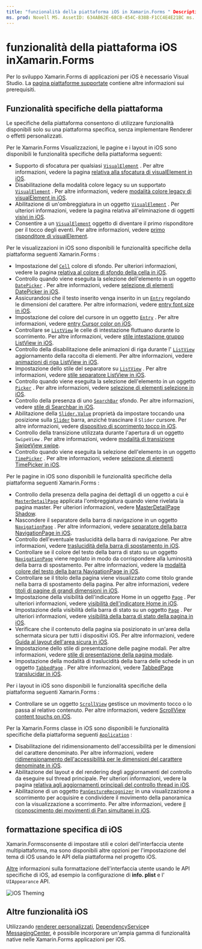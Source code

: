 ```yaml
---
title: "funzionalità della piattaforma iOS in Xamarin.Forms " Description: "aggiunta di funzionalità specifiche per iOS alle Xamarin.Forms applicazioni".
ms. prod: Novell MS. AssetID: 634AB62E-68C8-454C-838B-F1CC4E4E21BC ms. Technology: Novell-Forms Author: davidbritch ms. Author: dabritch ms. Date: 03/05/2020 no-loc: [ Xamarin.Forms , Xamarin.Essentials ]
---
```


# <a name="ios-platform-features-in-xamarinforms"></a>funzionalità della piattaforma iOS inXamarin.Forms

Per lo sviluppo Xamarin.Forms di applicazioni per iOS è necessario Visual Studio. La [pagina piattaforme supportate](~/get-started/supported-platforms.md) contiene altre informazioni sui prerequisiti.

## <a name="platform-specifics"></a>Funzionalità specifiche della piattaforma

Le specifiche della piattaforma consentono di utilizzare funzionalità disponibili solo su una piattaforma specifica, senza implementare Renderer o effetti personalizzati.

Per le Xamarin.Forms Visualizzazioni, le pagine e i layout in iOS sono disponibili le funzionalità specifiche della piattaforma seguenti:

- Supporto di sfocatura per qualsiasi [`VisualElement`](xref:Xamarin.Forms.VisualElement) . Per altre informazioni, vedere la pagina [relativa alla sfocatura di visualElement in iOS](visualelement-blur.md).
- Disabilitazione della modalità colore legacy su un supportato [`VisualElement`](xref:Xamarin.Forms.VisualElement) . Per altre informazioni, vedere [modalità colore legacy di visualElement in iOS](legacy-color-mode.md).
- Abilitazione di un'ombreggiatura in un oggetto [`VisualElement`](xref:Xamarin.Forms.VisualElement) . Per ulteriori informazioni, vedere la pagina relativa all'eliminazione di oggetti [visivi in iOS](visualelement-drop-shadow.md).
- Consentire a un [`VisualElement`](xref:Xamarin.Forms.VisualElement) oggetto di diventare il primo risponditore per il tocco degli eventi. Per altre informazioni, vedere [primo risponditore di visualElement](visualelement-first-responder.md).

Per le visualizzazioni in iOS sono disponibili le funzionalità specifiche della piattaforma seguenti Xamarin.Forms :

- Impostazione del [`Cell`](xref:Xamarin.Forms.Cell) colore di sfondo. Per ulteriori informazioni, vedere la pagina [relativa al colore di sfondo della cella in iOS](cell-background-color.md).
- Controllo quando viene eseguita la selezione dell'elemento in un oggetto [`DatePicker`](xref:Xamarin.Forms.DatePicker) . Per altre informazioni, vedere [selezione di elementi DatePicker in iOS](datepicker-selection.md).
- Assicurandosi che il testo inserito venga inserito in un [`Entry`](xref:Xamarin.Forms.Entry) regolando le dimensioni del carattere. Per altre informazioni, vedere [entry font size in iOS](entry-font-size.md).
- Impostazione del colore del cursore in un oggetto [`Entry`](xref:Xamarin.Forms.Entry) . Per altre informazioni, vedere [entry Cursor color on iOS](entry-cursor-color.md).
- Controllare se [`ListView`](xref:Xamarin.Forms.ListView) le celle di intestazione fluttuano durante lo scorrimento. Per altre informazioni, vedere [stile intestazione gruppo ListView in iOS](listview-group-header-style.md).
- Controllo della disabilitazione delle animazioni di riga durante l' [`ListView`](xref:Xamarin.Forms.ListView) aggiornamento della raccolta di elementi. Per altre informazioni, vedere [animazioni di riga ListView in iOS](listview-row-animations.md).
- Impostazione dello stile del separatore su [`ListView`](xref:Xamarin.Forms.ListView) . Per altre informazioni, vedere [stile separatore ListView in iOS](listview-separator-style.md).
- Controllo quando viene eseguita la selezione dell'elemento in un oggetto [`Picker`](xref:Xamarin.Forms.Picker) . Per altre informazioni, vedere [selezione di elementi selezione in iOS](picker-selection.md).
- Controllo della presenza di uno [`SearchBar`](xref:Xamarin.Forms.SearchBar) sfondo. Per altre informazioni, vedere [stile di Searchbar in iOS](searchbar-style.md).
- Abilitazione della [`Slider.Value`](xref:Xamarin.Forms.Slider.Value) proprietà da impostare toccando una posizione sulla [`Slider`](xref:Xamarin.Forms.Slider) barra, anziché trascinare il `Slider` cursore. Per altre informazioni, vedere [dispositivo di scorrimento tocco in iOS](slider-thumb.md).
- Controllo della transizione utilizzata durante l'apertura di un oggetto `SwipeView` . Per altre informazioni, vedere [modalità di transizione SwipeView swipe](swipeview-swipetransitionmode.md).
- Controllo quando viene eseguita la selezione dell'elemento in un oggetto [`TimePicker`](xref:Xamarin.Forms.TimePicker) . Per altre informazioni, vedere [selezione di elementi TimePicker in iOS](timepicker-selection.md).

Per le pagine in iOS sono disponibili le funzionalità specifiche della piattaforma seguenti Xamarin.Forms :

- Controllo della presenza della pagina dei dettagli di un oggetto a cui è [`MasterDetailPage`](xref:Xamarin.Forms.MasterDetailPage) applicata l'ombreggiatura quando viene rivelata la pagina master. Per ulteriori informazioni, vedere [MasterDetailPage Shadow](masterdetailpage-shadow.md).
- Nascondere il separatore della barra di navigazione in un oggetto [`NavigationPage`](xref:Xamarin.Forms.NavigationPage) . Per altre informazioni, vedere [separatore della barra NavigationPage in iOS](navigation-bar-separator.md).
- Controllo dell'eventuale traslucidità della barra di navigazione. Per altre informazioni, vedere [traslucidità della barra di spostamento in iOS](navigation-bar-translucent.md).
- Controllare se il colore del testo della barra di stato su un oggetto [`NavigationPage`](xref:Xamarin.Forms.NavigationPage) viene regolato in modo da corrispondere alla luminosità della barra di spostamento. Per altre informazioni, vedere la [modalità colore del testo della barra NavigationPage in iOS](status-bar-text-color.md).
- Controllare se il titolo della pagina viene visualizzato come titolo grande nella barra di spostamento della pagina. Per altre informazioni, vedere [titoli di pagine di grandi dimensioni in iOS](page-large-title.md).
- Impostazione della visibilità dell'indicatore Home in un oggetto [`Page`](xref:Xamarin.Forms.Page) . Per ulteriori informazioni, vedere [visibilità dell'indicatore Home in iOS](page-home-indicator.md).
- Impostazione della visibilità della barra di stato su un oggetto [`Page`](xref:Xamarin.Forms.Page) . Per ulteriori informazioni, vedere [visibilità della barra di stato della pagina in iOS](page-status-bar-visibility.md).
- Verificare che il contenuto della pagina sia posizionato in un'area della schermata sicura per tutti i dispositivi iOS. Per altre informazioni, vedere [Guida al layout dell'area sicura in iOS](page-safe-area-layout.md).
- Impostazione dello stile di presentazione delle pagine modali. Per altre informazioni, vedere [stile di presentazione della pagina modale](page-presentation-style.md).
- Impostazione della modalità di traslucidità della barra delle schede in un oggetto [`TabbedPage`](xref:Xamarin.Forms.TabbedPage) . Per altre informazioni, vedere [TabbedPage translucidar in iOS](tabbedpage-translucent-tabbar.md).

Per i layout in iOS sono disponibili le funzionalità specifiche della piattaforma seguenti Xamarin.Forms :

- Controllare se un oggetto [`ScrollView`](xref:Xamarin.Forms.ScrollView) gestisce un movimento tocco o lo passa al relativo contenuto. Per altre informazioni, vedere [ScrollView content touchs on iOS](scrollview-content-touches.md).

Per la Xamarin.Forms classe in iOS sono disponibili le funzionalità specifiche della piattaforma seguenti [`Application`](xref:Xamarin.Forms.Application) :

- Disabilitazione del ridimensionamento dell'accessibilità per le dimensioni del carattere denominato. Per altre informazioni, vedere [ridimensionamento dell'accessibilità per le dimensioni del carattere denominate in iOS](named-font-size-scaling.md).
- Abilitazione del layout e del rendering degli aggiornamenti del controllo da eseguire sul thread principale. Per ulteriori informazioni, vedere la pagina [relativa agli aggiornamenti principali del controllo thread in iOS](main-thread-updates-ui.md).
- Abilitazione di un oggetto [`PanGestureRecognizer`](xref:Xamarin.Forms.PanGestureRecognizer) in una visualizzazione a scorrimento per acquisire e condividere il movimento della panoramica con la visualizzazione a scorrimento. Per altre informazioni, vedere [il riconoscimento dei movimenti di Pan simultanei in iOS](application-pan-gesture.md).

## <a name="ios-specific-formatting"></a>formattazione specifica di iOS

Xamarin.Formsconsente di impostare stili e colori dell'interfaccia utente multipiattaforma, ma sono disponibili altre opzioni per l'impostazione del tema di iOS usando le API della piattaforma nel progetto iOS.

[Altre](formatting.md) informazioni sulla formattazione dell'interfaccia utente usando le API specifiche di iOS, ad esempio la configurazione di **info. plist** e l' `UIAppearance` API.

![](images/status-white-sml.png "iOS Theming")

## <a name="other-ios-features"></a>Altre funzionalità iOS

Utilizzando [renderer personalizzati](~/xamarin-forms/app-fundamentals/custom-renderer/index.md), [DependencyService](~/xamarin-forms/app-fundamentals/dependency-service/index.md)e [MessagingCenter](~/xamarin-forms/app-fundamentals/messaging-center.md), è possibile incorporare un'ampia gamma di funzionalità native nelle Xamarin.Forms applicazioni per iOS.
